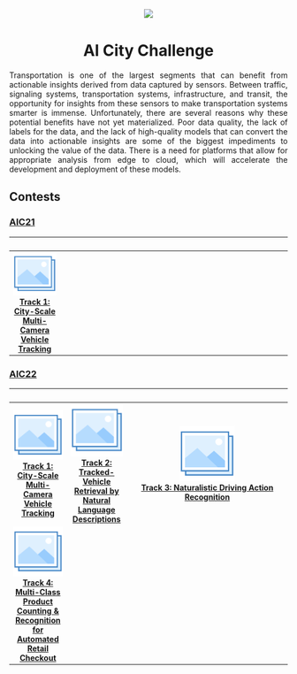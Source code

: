 <style>
table th:first-of-type {
    width: 10%;
}
table th:nth-of-type(2) {
    width: 10%;
}
table th:nth-of-type(3) {
    width: 50%;
}
table th:nth-of-type(4) {
    width: 30%;
}
</style>

<div align="center">
<img src="data/ai_city.gif" width="1000">

AI City Challenge
=============================
</div>

<div align="justify">

Transportation is one of the largest segments that can benefit from actionable 
insights derived from data captured by sensors. Between traffic, signaling
systems, transportation systems, infrastructure, and transit, the opportunity
for insights from these sensors to make transportation systems smarter is
immense. Unfortunately, there are several reasons why these potential benefits
have not yet materialized. Poor data quality, the lack of labels for the data,
and the lack of high-quality models that can convert the data into actionable
insights are some of the biggest impediments to unlocking the value of the data.
There is a need for platforms that allow for appropriate analysis from edge to
cloud, which will accelerate the development and deployment of these models.

## Contests

### [AIC21](https://www.aicitychallenge.org/2021-ai-city/)

|                                                         <img width=294/>                                                          | <img width=294/> | <img width=294/> |
|:---------------------------------------------------------------------------------------------------------------------------------:|:----------------:|:----------------:|
| [![Track 1](../../data/photo.png)](aic21_track1.md) <br> [**Track 1: City-Scale Multi-Camera Vehicle Tracking**](aic21_track1.md) |    **&nbsp;**    |    **&nbsp;**    |

### [AIC22](https://www.aicitychallenge.org/)

|                                                                         <img width=294/>                                                                          |                                                                  <img width=294/>                                                                   |                                                        <img style=294vw/>                                                        |
|:-----------------------------------------------------------------------------------------------------------------------------------------------------------------:|:---------------------------------------------------------------------------------------------------------------------------------------------------:|:--------------------------------------------------------------------------------------------------------------------------------:|
|                 [![Track 1](../../data/photo.png)](aic22_track1.md) <br> [**Track 1: City-Scale Multi-Camera Vehicle Tracking**](aic22_track1.md)                 | [![Track 2](../../data/photo.png)](aic22_track2.md) <br> [**Track 2: Tracked-Vehicle Retrieval by Natural Language Descriptions**](aic22_track2.md) | [![Track 3](../../data/photo.png)](aic22_track4.md) <br> [**Track 3: Naturalistic Driving Action Recognition**](aic22_track3.md) |
| [![Track 4](../../data/photo.png)](aic22_track4.md) <br> [**Track 4: Multi-Class Product Counting & Recognition for Automated Retail Checkout**](aic22_track4.md) |

</div>
